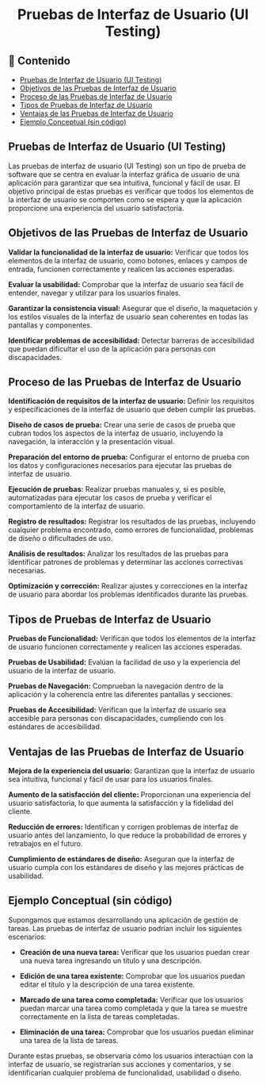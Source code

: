 <h1 align="center">Pruebas de Interfaz de Usuario (UI Testing)</h1>

<h2>📑 Contenido</h2>

- [Pruebas de Interfaz de Usuario (UI Testing)](#pruebas-de-interfaz-de-usuario-ui-testing)
- [Objetivos de las Pruebas de Interfaz de Usuario](#objetivos-de-las-pruebas-de-interfaz-de-usuario)
- [Proceso de las Pruebas de Interfaz de Usuario](#proceso-de-las-pruebas-de-interfaz-de-usuario)
- [Tipos de Pruebas de Interfaz de Usuario](#tipos-de-pruebas-de-interfaz-de-usuario)
- [Ventajas de las Pruebas de Interfaz de Usuario](#ventajas-de-las-pruebas-de-interfaz-de-usuario)
- [Ejemplo Conceptual (sin código)](#ejemplo-conceptual-sin-código)

## Pruebas de Interfaz de Usuario (UI Testing)

Las pruebas de interfaz de usuario (UI Testing) son un tipo de prueba de software que se centra en evaluar la interfaz gráfica de usuario de una aplicación para garantizar que sea intuitiva, funcional y fácil de usar. El objetivo principal de estas pruebas es verificar que todos los elementos de la interfaz de usuario se comporten como se espera y que la aplicación proporcione una experiencia del usuario satisfactoria.

## Objetivos de las Pruebas de Interfaz de Usuario

**Validar la funcionalidad de la interfaz de usuario:** Verificar que todos los elementos de la interfaz de usuario, como botones, enlaces y campos de entrada, funcionen correctamente y realicen las acciones esperadas.

**Evaluar la usabilidad:** Comprobar que la interfaz de usuario sea fácil de entender, navegar y utilizar para los usuarios finales.

**Garantizar la consistencia visual:** Asegurar que el diseño, la maquetación y los estilos visuales de la interfaz de usuario sean coherentes en todas las pantallas y componentes.

**Identificar problemas de accesibilidad:** Detectar barreras de accesibilidad que puedan dificultar el uso de la aplicación para personas con discapacidades.

## Proceso de las Pruebas de Interfaz de Usuario

**Identificación de requisitos de la interfaz de usuario:** Definir los requisitos y especificaciones de la interfaz de usuario que deben cumplir las pruebas.

**Diseño de casos de prueba:** Crear una serie de casos de prueba que cubran todos los aspectos de la interfaz de usuario, incluyendo la navegación, la interacción y la presentación visual.

**Preparación del entorno de prueba:** Configurar el entorno de prueba con los datos y configuraciones necesarios para ejecutar las pruebas de interfaz de usuario.

**Ejecución de pruebas:** Realizar pruebas manuales y, si es posible, automatizadas para ejecutar los casos de prueba y verificar el comportamiento de la interfaz de usuario.

**Registro de resultados:** Registrar los resultados de las pruebas, incluyendo cualquier problema encontrado, como errores de funcionalidad, problemas de diseño o dificultades de uso.

**Análisis de resultados:** Analizar los resultados de las pruebas para identificar patrones de problemas y determinar las acciones correctivas necesarias.

**Optimización y corrección:** Realizar ajustes y correcciones en la interfaz de usuario para abordar los problemas identificados durante las pruebas.

## Tipos de Pruebas de Interfaz de Usuario

**Pruebas de Funcionalidad:** Verifican que todos los elementos de la interfaz de usuario funcionen correctamente y realicen las acciones esperadas.

**Pruebas de Usabilidad:** Evalúan la facilidad de uso y la experiencia del usuario de la interfaz de usuario.

**Pruebas de Navegación:** Comprueban la navegación dentro de la aplicación y la coherencia entre las diferentes pantallas y secciones.

**Pruebas de Accesibilidad:** Verifican que la interfaz de usuario sea accesible para personas con discapacidades, cumpliendo con los estándares de accesibilidad.

## Ventajas de las Pruebas de Interfaz de Usuario

**Mejora de la experiencia del usuario:** Garantizan que la interfaz de usuario sea intuitiva, funcional y fácil de usar para los usuarios finales.

**Aumento de la satisfacción del cliente:** Proporcionan una experiencia del usuario satisfactoria, lo que aumenta la satisfacción y la fidelidad del cliente.

**Reducción de errores:** Identifican y corrigen problemas de interfaz de usuario antes del lanzamiento, lo que reduce la probabilidad de errores y retrabajos en el futuro.

**Cumplimiento de estándares de diseño:** Aseguran que la interfaz de usuario cumpla con los estándares de diseño y las mejores prácticas de usabilidad.

## Ejemplo Conceptual (sin código)

Supongamos que estamos desarrollando una aplicación de gestión de tareas. Las pruebas de interfaz de usuario podrían incluir los siguientes escenarios:

- **Creación de una nueva tarea:** Verificar que los usuarios puedan crear una nueva tarea ingresando un título y una descripción.

- **Edición de una tarea existente:** Comprobar que los usuarios puedan editar el título y la descripción de una tarea existente.

- **Marcado de una tarea como completada:** Verificar que los usuarios puedan marcar una tarea como completada y que la tarea se muestre correctamente en la lista de tareas completadas.

- **Eliminación de una tarea:** Comprobar que los usuarios puedan eliminar una tarea de la lista de tareas.

Durante estas pruebas, se observaría cómo los usuarios interactúan con la interfaz de usuario, se registrarían sus acciones y comentarios, y se identificarían cualquier problema de funcionalidad, usabilidad o diseño.
